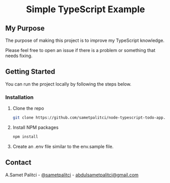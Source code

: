 <p align="center">
  <h1 align="center">Simple TypeScript Example</h1>
</p>

## My Purpose

The purpose of making this project is to improve my TypeScript knowledge.

Please feel free to open an issue if there is a problem or something that needs fixing.

## Getting Started

You can run the project locally by following the steps below.

### Installation

1. Clone the repo
   ```sh
   git clone https://github.com/sametpalitci/node-typescript-todo-app.git
   ```
2. Install NPM packages
   ```sh
   npm install
   ```
3. Create an .env file similar to the env.sample file.

## Contact

A.Samet Palitci - [@sametpalitci](https://twitter.com/sametpalitci) - [abdulsametpalitci@gmail.com](mailto:abdulsametpalitci@gmail.com)
